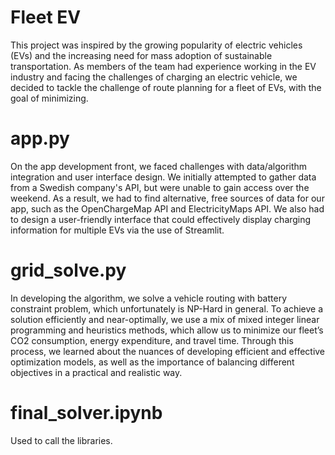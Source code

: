 # Fleet EV
This project was inspired by the growing popularity of electric vehicles (EVs) and the increasing need for mass adoption of sustainable transportation. As members of the team had experience working in the EV industry and facing the challenges of charging an electric vehicle, we decided to tackle the challenge of route planning for a fleet of EVs, with the goal of minimizing.

# app.py
On the app development front, we faced challenges with data/algorithm integration and user interface design. We initially attempted to gather data from a Swedish company's API, but were unable to gain access over the weekend. As a result, we had to find alternative, free sources of data for our app, such as the OpenChargeMap API and ElectricityMaps API. We also had to design a user-friendly interface that could effectively display charging information for multiple EVs via the use of Streamlit.

# grid_solve.py 
In developing the algorithm, we solve a vehicle routing with battery constraint problem, which unfortunately is NP-Hard in general. To achieve a solution efficiently and near-optimally, we use a mix of mixed integer linear programming and heuristics methods, which allow us to minimize our fleet’s CO2 consumption, energy expenditure, and travel time. Through this process, we learned about the nuances of developing efficient and effective optimization models, as well as the importance of balancing different objectives in a practical and realistic way.

# final_solver.ipynb
Used to call the libraries.
